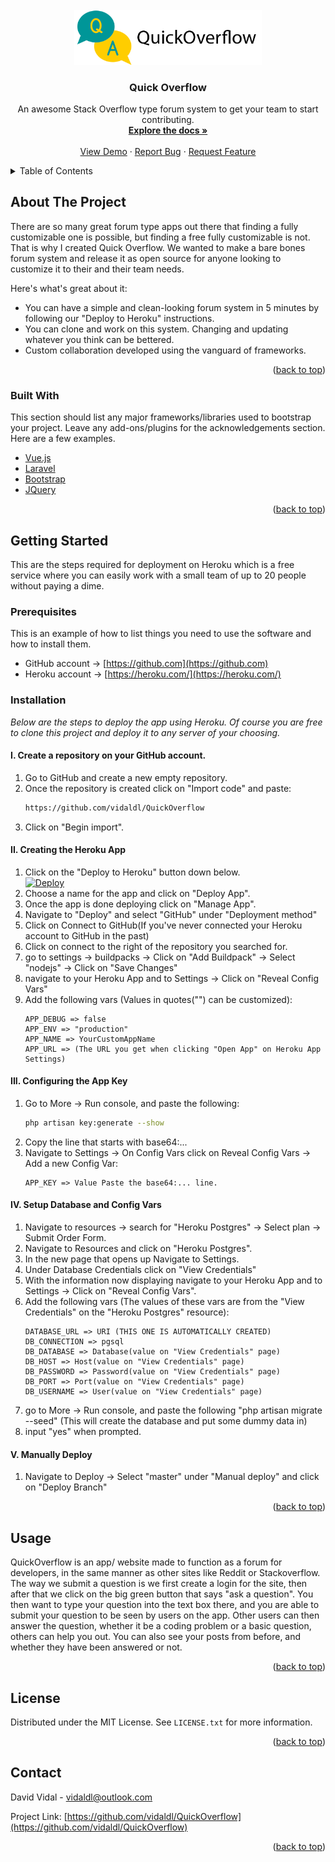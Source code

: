 
<div id="top"></div>



<!-- PROJECT LOGO -->
<br />
<div align="center">
  <a href="https://github.com/othneildrew/Best-README-Template">
    <img src="public/img/logo.png" alt="Logo" width="300">
  </a>

  <h3 align="center">Quick Overflow</h3>

  <p align="center">
    An awesome Stack Overflow type forum system to get your team to start contributing.
    <br />
    <a href="https://github.com/vidaldl/QuickOverflow"><strong>Explore the docs »</strong></a>
    <br />
    <br />
    <a href="http://quickoverflow.herokuapp.com/">View Demo</a>
    ·
    <a href="https://github.com/vidaldl/QuickOverflow/issues">Report Bug</a>
    ·
    <a href="https://github.com/vidaldl/QuickOverflow/issues">Request Feature</a>
  </p>
</div>



<!-- TABLE OF CONTENTS -->
<details>
  <summary>Table of Contents</summary>
  <ol>
    <li>
      <a href="#about-the-project">About The Project</a>
      <ul>
        <li><a href="#built-with">Built With</a></li>
      </ul>
    </li>
    <li>
      <a href="#getting-started">Getting Started</a>
      <ul>
        <li><a href="#prerequisites">Prerequisites</a></li>
        <li><a href="#installation">Installation</a></li>
      </ul>
    </li>
    <li><a href="#usage">Usage</a></li>
    <li><a href="#roadmap">Roadmap</a></li>
    <li><a href="#contributing">Contributing</a></li>
    <li><a href="#license">License</a></li>
    <li><a href="#contact">Contact</a></li>
    <li><a href="#acknowledgments">Acknowledgments</a></li>
  </ol>
</details>



<!-- ABOUT THE PROJECT -->
## About The Project

There are so many great forum type apps out there that finding a fully customizable one is possible, but finding a free fully customizable is not. That is why I created Quick Overflow. We wanted to make a bare bones forum system and release it as open source for anyone looking to customize it to their and their team needs. 

Here's what's great about it:
* You can have a simple and clean-looking forum system in 5 minutes by following our "Deploy to Heroku" instructions.
* You can clone and work on this system. Changing and updating whatever you think can be bettered.
* Custom collaboration developed using the vanguard of frameworks.


<p align="right">(<a href="#top">back to top</a>)</p>



### Built With

This section should list any major frameworks/libraries used to bootstrap your project. Leave any add-ons/plugins for the acknowledgements section. Here are a few examples.

* [Vue.js](https://vuejs.org/)
* [Laravel](https://laravel.com)
* [Bootstrap](https://getbootstrap.com)
* [JQuery](https://jquery.com)

<p align="right">(<a href="#top">back to top</a>)</p>



<!-- GETTING STARTED -->
## Getting Started

This are the steps required for deployment on Heroku which is a free service where you can easily work with a small team of up to 20 people without paying a dime.

### Prerequisites

This is an example of how to list things you need to use the software and how to install them.
* GitHub account -> [https://github.com](https://github.com)
* Heroku account -> [https://heroku.com/](https://heroku.com/)

### Installation

_Below are the steps to deploy the app using Heroku. Of course you are free to clone this project and deploy it to any server of your choosing._


#### I. Create a repository on your GitHub account.
1. Go to GitHub and create a new empty repository.
2. Once the repository is created click on "Import code" and paste: 
   ```sh
   https://github.com/vidaldl/QuickOverflow
   ```
3. Click on "Begin import".
   
   

#### II. Creating the Heroku App
1. Click on the "Deploy to Heroku" button down below. <br /><a target="_blank" href="https://heroku.com/deploy?template=https://github.com/vidaldl/QuickOverflow"><img src="https://www.herokucdn.com/deploy/button.svg" style="margin-right: 30px;" alt="Deploy"></a>
2. Choose a name for the app and click on "Deploy App".
3. Once the app is done deploying click on "Manage App".
4. Navigate to "Deploy" and select "GitHub" under "Deployment method"
5. Click on Connect to GitHub(If you've never connected your Heroku account to GitHub in the past)
7. Click on connect to the right of the repository you searched for.
8. go to settings -> buildpacks -> Click on "Add Buildpack" -> Select "nodejs" -> Click on "Save Changes"
9. navigate to your Heroku App and to Settings -> Click on "Reveal Config Vars"
10. Add the following vars (Values in quotes("") can be customized):
    ```
    APP_DEBUG => false
    APP_ENV => "production"
    APP_NAME => YourCustomAppName
    APP_URL => (The URL you get when clicking "Open App" on Heroku App Settings)
    ```
  
  
#### III. Configuring the App Key
1. Go to More -> Run console, and paste the following:
    ```sh
    php artisan key:generate --show
    ```
2. Copy the line that starts with base64:... 
3. Navigate to Settings -> On Config Vars click on Reveal Config Vars -> Add a new Config Var:
   ```
   APP_KEY => Value Paste the base64:... line.
   ```


#### IV. Setup Database and Config Vars
1. Navigate to resources -> search for "Heroku Postgres" -> Select plan -> Submit Order Form.
2. Navigate to Resources and click on "Heroku Postgres".
3. In the new page that opens up Navigate to Settings.
4. Under Database Credentials click on "View Credentials"
5. With the information now displaying navigate to your Heroku App and to Settings -> Click on "Reveal Config Vars".
6. Add the following vars (The values of these vars are from the "View Credentials" on the "Heroku Postgres" resource):
    ```
    DATABASE_URL => URI (THIS ONE IS AUTOMATICALLY CREATED)
    DB_CONNECTION => pgsql
    DB_DATABASE => Database(value on "View Credentials" page)
    DB_HOST => Host(value on "View Credentials" page)
    DB_PASSWORD => Password(value on "View Credentials" page)
    DB_PORT => Port(value on "View Credentials" page)
    DB_USERNAME => User(value on "View Credentials" page)
    ```
7. go to More -> Run console, and paste the following "php artisan migrate --seed" (This will create the database and put some dummy data in)
8. input "yes" when prompted.


#### V. Manually Deploy
1. Navigate to Deploy -> Select "master" under "Manual deploy" and click on "Deploy Branch"



<p align="right">(<a href="#top">back to top</a>)</p>



<!-- USAGE EXAMPLES -->
## Usage

QuickOverflow is an app/ website made to function as a forum for developers, in the same manner as other sites like Reddit or Stackoverflow. 
The way we submit a question is we first create a login for the site, then after that we click on the big green button that says "ask a question". You then want to type your question into the text box there, and you are able to submit your question to be seen by users on the app. Other users can then answer the question, whether it be a coding problem or a basic question, others can help you out. You can also see your posts from before, and whether they have been answered or not.


<p align="right">(<a href="#top">back to top</a>)</p>



<!-- LICENSE -->
## License

Distributed under the MIT License. See `LICENSE.txt` for more information.

<p align="right">(<a href="#top">back to top</a>)</p>



<!-- CONTACT -->
## Contact

David Vidal - vidaldl@outlook.com

Project Link: [https://github.com/vidaldl/QuickOverflow](https://github.com/vidaldl/QuickOverflow)

<p align="right">(<a href="#top">back to top</a>)</p>


